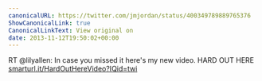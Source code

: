 ```yaml
---
canonicalURL: https://twitter.com/jmjordan/status/400349789889765376
ShowCanonicalLink: true
CanonicalLinkText: View original on
date: 2013-11-12T19:50:02+00:00
---
```

RT @lilyallen: In case you missed it here's my new video. HARD OUT HERE [smarturl.it/HardOutHereVideo?IQid=twi](http://smarturl.it/HardOutHereVideo?IQid=twi)